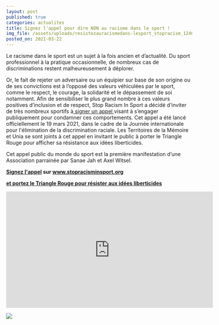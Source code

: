 ```yaml
---
layout: post
published: true
categories: actualites
title: Signez l'appel pour dire NON au racisme dans le sport !
img_file: /assets/uploads/resistezauracismedans-lesport_stopracism_1240x480.jpg
posted_on: 2021-03-22
---
```

Le racisme dans le sport est un sujet à la fois ancien et d’actualité. Du sport professionnel à la pratique occasionnelle, de nombreux cas de discriminations restent malheureusement à déplorer.

Or, le fait de rejeter un adversaire ou un équipier sur base de son origine ou de ses convictions est à l’opposé des valeurs véhiculées par le sport, comme le respect, le courage, la solidarité et le dépassement de soi notamment.
Afin de sensibiliser le plus grand nombre à ces valeurs positives d’inclusion et de respect, Stop Racism In Sport a décidé d’inviter de très nombreux sportifs à[ signer un appel ](https://secure.avaaz.org/community_petitions/fr/toutes_les_sportifves_stop_racism_in_sport/)visant à s’engager publiquement pour condamner ces comportements. Cet appel a été lancé officiellement le 19 mars 2021, dans le cadre de la Journée internationale pour l'élimination de la discrimination raciale. Les Territoires de la Mémoire et Unia se sont joints à cet appel en invitant le public à porter le Triangle Rouge pour afficher sa résistance aux idées liberticides.

Cet appel public du monde du sport est la première manifestation d’une Association parrainée par Sanae Jah et Axel Witsel.

**[Signez l'appel](https://www.stopracisminsport.org/) sur www.stopracisminsport.org**

**[et portez le Triangle Rouge pour résister aux idées liberticides](https://boutique.territoires-memoire.be/fr/13-pin-s-triangle-rouge)**

<iframe width="560" height="315" src="https://www.youtube.com/embed/_SqjzGhC5Uw" title="YouTube video player" frameborder="0" allow="accelerometer; autoplay; clipboard-write; encrypted-media; gyroscope; picture-in-picture" allowfullscreen></iframe>

![](/assets/uploads/stopracisminsport_photo.jpg)